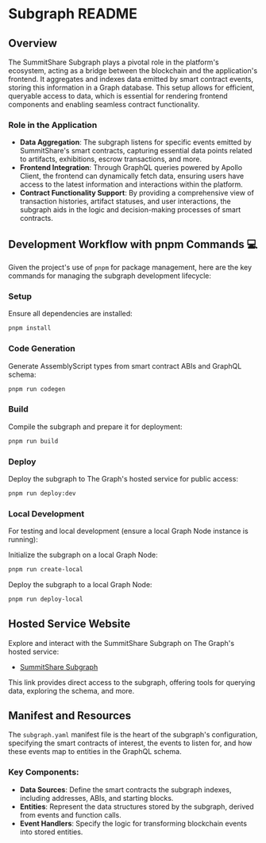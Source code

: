 # Subgraph README

## Overview

The SummitShare Subgraph plays a pivotal role in the platform's ecosystem, acting as a bridge between the blockchain and the application's frontend. It aggregates and indexes data emitted by smart contract events, storing this information in a Graph database. This setup allows for efficient, queryable access to data, which is essential for rendering frontend components and enabling seamless contract functionality.

### Role in the Application

- **Data Aggregation**: The subgraph listens for specific events emitted by SummitShare's smart contracts, capturing essential data points related to artifacts, exhibitions, escrow transactions, and more.
- **Frontend Integration**: Through GraphQL queries powered by Apollo Client, the frontend can dynamically fetch data, ensuring users have access to the latest information and interactions within the platform.
- **Contract Functionality Support**: By providing a comprehensive view of transaction histories, artifact statuses, and user interactions, the subgraph aids in the logic and decision-making processes of smart contracts.

## Development Workflow with pnpm Commands 💻

Given the project's use of `pnpm` for package management, here are the key commands for managing the subgraph development lifecycle:

### Setup

Ensure all dependencies are installed:

```bash
pnpm install
```

### Code Generation

Generate AssemblyScript types from smart contract ABIs and GraphQL schema:

```bash
pnpm run codegen
```

### Build

Compile the subgraph and prepare it for deployment:

```bash
pnpm run build
```

### Deploy

Deploy the subgraph to The Graph's hosted service for public access:

```bash
pnpm run deploy:dev
```

### Local Development

For testing and local development (ensure a local Graph Node instance is running):

Initialize the subgraph on a local Graph Node:

```bash
pnpm run create-local
```

Deploy the subgraph to a local Graph Node:

```bash
pnpm run deploy-local
```

## Hosted Service Website

Explore and interact with the SummitShare Subgraph on The Graph's hosted service:

- [SummitShare Subgraph](https://thegraph.com/hosted-service/subgraph/daodesigner/revenue-sharing-source)

This link provides direct access to the subgraph, offering tools for querying data, exploring the schema, and more.

## Manifest and Resources

The `subgraph.yaml` manifest file is the heart of the subgraph's configuration, specifying the smart contracts of interest, the events to listen for, and how these events map to entities in the GraphQL schema.

### Key Components:

- **Data Sources**: Define the smart contracts the subgraph indexes, including addresses, ABIs, and starting blocks.
- **Entities**: Represent the data structures stored by the subgraph, derived from events and function calls.
- **Event Handlers**: Specify the logic for transforming blockchain events into stored entities.